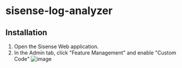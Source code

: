 # sisense-log-analyzer

## Installation

1. Open the Sisense Web application.
2. In the Admin tab, click "Feature Management" and enable "Custom Code"
![image](https://user-images.githubusercontent.com/81238182/112158123-41dd4780-8bbe-11eb-960b-6f1dbdddcf6e.png)
